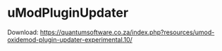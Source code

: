 # uModPluginUpdater
Download: https://quantumsoftware.co.za/index.php?resources/umod-oxidemod-plugin-updater-experimental.10/
